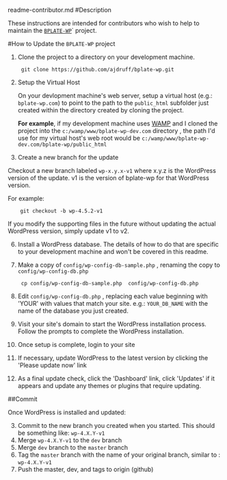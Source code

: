 readme-contributor.md
#Description

These instructions are intended for contributors who wish to help to maintain the [`BPLATE-WP`](https://github.com/ajdruff/bplate-wp)` project.

#How to Update the `BPLATE-WP` project




1. Clone the project to a directory on your development machine.

        git clone https://github.com/ajdruff/bplate-wp.git

2. Setup the Virtual Host 

    On your devlopment machine's web server, setup a virtual host (e.g.: `bplate-wp.com`) to point to the path to the `public_html` subfolder just created within the directory created by cloning the project. 

    **For example**, if my development machine uses [WAMP](http://www.wampserver.com) and I cloned the project into the `c:/wamp/www/bplate-wp-dev.com` directory , the path I'd use for my virtual host's web root would be `c:/wamp/www/bplate-wp-dev.com/bplate-wp/public_html`

2. Create a new branch for the update

Checkout a new branch labeled `wp-x.y.x-v1` where x.y.z is the WordPress version of the update. v1 is the version of bplate-wp for that WordPress version. 

For example:

        git checkout -b wp-4.5.2-v1



If you modify the supporting files in the future without updating the actual WordPress version, simply update v1 to v2.



6. Install a WordPress database. The details of how to do that are specific to your development machine and won't be covered in this readme.
3. Make a copy of  `config/wp-config-db-sample.php` , renaming the copy to  `config/wp-config-db.php` 

        cp config/wp-config-db-sample.php  config/wp-config-db.php

4. Edit `config/wp-config-db.php` , replacing each value beginning with 'YOUR' with values that match your site. e.g.: `YOUR_DB_NAME`  with the name of the database you just created.
6. Visit your site's domain to start the WordPress installation process. Follow the prompts to complete the WordPress installation.

3. Once setup is complete, login to your site
4. If necessary, update WordPress to the latest version by clicking the 'Please update now' link
5. As a final update check, click the 'Dashboard' link, click 'Updates' if it appears and update any themes or plugins that require updating.

##Commit

Once WordPress is installed and updated:

3. Commit to the new branch you created when you started. This should be something like: `wp-4.X.Y-v1`
4. Merge `wp-4.X.Y-v1` to the `dev` branch
5. Merge `dev` branch to the `master` branch
6. Tag the `master` branch with the name of your original branch, similar to : `wp-4.X.Y-v1`
7. Push the master, dev, and tags to origin (github)



